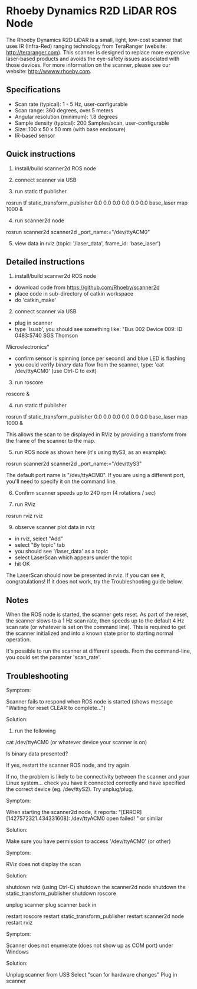 Rhoeby Dynamics R2D LiDAR ROS Node
==================================

The Rhoeby Dynamics R2D LiDAR is a small, light, low-cost scanner that uses IR (Infra-Red) ranging technology from TeraRanger (website: http://teraranger.com). This scanner is designed to replace more expensive laser-based products and avoids the eye-safety issues associated with those devices. For more information on the scanner, please see our website: http://wwww.rhoeby.com.

Specifications
--------------

  - Scan rate (typical): 1 - 5 Hz, user-configurable
  - Scan range: 360 degrees, over 5 meters
  - Angular resolution (minimum): 1.8 degrees
  - Sample density (typical): 200 Samples/scan, user-configurable
  - Size: 100 x 50 x 50 mm (with base enclosure)
  - IR-based sensor

Quick instructions
------------------

1. install/build scanner2d ROS node

2. connect scanner via USB

3. run static tf publisher

  rosrun tf static_transform_publisher 0.0 0.0 0.0 0.0 0.0 0.0 base_laser map 1000 &

4. run scanner2d node

  rosrun scanner2d scanner2d _port_name:="/dev/ttyACM0"

5. view data in rviz (topic: '/laser_data', frame_id: 'base_laser')


Detailed instructions
---------------------

1. install/build scanner2d ROS node

  - download code from https://github.com/Rhoeby/scanner2d
  - place code in sub-directory of catkin workspace
  - do 'catkin_make'

2. connect scanner via USB

  - plug in scanner
  - type 'lsusb', you should see something like: "Bus 002 Device 009: ID 0483:5740 SGS Thomson 

Microelectronics"
  - confirm sensor is spinning (once per second) and blue LED is flashing
  - you could verify *binary* data flow from the scanner, type: 'cat /dev/ttyACM0' (use Ctrl-C to exit)

3. run roscore

  roscore &

4. run static tf publisher

  rosrun tf static_transform_publisher 0.0 0.0 0.0 0.0 0.0 0.0 base_laser map 1000 &

This allows the scan to be displayed in RViz by providing a transform from the frame of the scanner to the map.

5. run ROS node as shown here (it's using ttyS3, as an example):

  rosrun scanner2d scanner2d _port_name:="/dev/ttyS3"

The default port name is "/dev/ttyACM0". If you are using a different port, you'll need to specify it on the command line.

6. Confirm scanner speeds up to 240 rpm (4 rotations / sec)

7. run RViz

  rosrun rviz rviz

9. observe scanner plot data in rviz

  - in rviz, select "Add"
  - select "By topic" tab
  - you should see '/laser_data' as a topic
  - select LaserScan which appears under the topic
  - hit OK

The LaserScan should now be presented in rviz. If you can see it, congratulations! If it does not work, try the Troubleshooting guide below.

Notes
-----

When the ROS node is started, the scanner gets reset. As part of the reset, the scanner slows to a 1 Hz scan rate, then speeds up to the default 4 Hz scan rate (or whatever is set on the command line). This is required to get the scanner initialized and into a known state prior to starting normal operation.

It's possible to run the scanner at different speeds. From the command-line, you could set the paramter 'scan_rate'.

Troubleshooting
---------------

Symptom: 

Scanner fails to respond when ROS node is started (shows message "Waiting for reset CLEAR to complete...")

Solution:

1. run the following

  cat /dev/ttyACM0 (or whatever device your scanner is on)

Is binary data presented?

If yes, restart the scanner ROS node, and try again.

If no, the problem is likely to be connectivity between the scanner and your Linux system... check you have it connected correctly and have specified the correct device (eg. /dev/ttyS2). Try unplug/plug.

Symptom:

When starting the scanner2d node, it reports: "[ERROR] [1427572321.434331608]: /dev/ttyACM0 open failed!
" or similar

Solution:

Make sure you have permission to access '/dev/ttyACM0' (or other)

Symptom: 

RViz does not display the scan

Solution:

shutdown rviz (using Ctrl-C)
shutdown the scanner2d node
shutdown the static_transform_publisher
shutdown roscore

unplug scanner
plug scanner back in

restart roscore
restart static_transform_publisher
restart scanner2d node
restart rviz

Symptom: 

Scanner does not enumerate (does not show up as COM port) under Windows

Solution:

Unplug scanner from USB
Select "scan for hardware changes"
Plug in scanner
